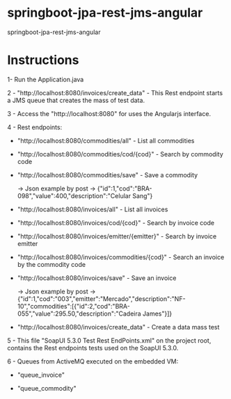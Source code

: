 # springboot-jpa-rest-jms-angular
springboot-jpa-rest-jms-angular

# Instructions 
1- Run the Application.java

2 - "http://localhost:8080/invoices/create_data" - This Rest endpoint starts a JMS queue that creates the mass of test data.

3 - Access the "http://localhost:8080" for uses the Angularjs interface.

4 - Rest endpoints:

   * "http://localhost:8080/commodities/all" - List all commodities
   
   * "http://localhost:8080/commodities/cod/{cod}" - Search by commodity code
   
   * "http://localhost:8080/commodities/save" - Save a commodity
   
      -> Json example by post -> {"id":1,"cod":"BRA-098","value":400,"description":"Celular Sang"}
      
      
   * "http://localhost:8080/invoices/all" - List all invoices
   
   * "http://localhost:8080/invoices/cod/{cod}" - Search by invoice code
   
   * "http://localhost:8080/invoices/emitter/{emitter}" - Search by invoice emitter
   
   * "http://localhost:8080/invoices/commodities/{cod}" - Search an invoice by the commodity code
   
   * "http://localhost:8080/invoices/save" - Save an invoice
   
      -> Json example by post -> {"id":1,"cod":"003","emitter":"Mercado","description":"NF-10","commodities":[{"id":2,"cod":"BRA-055","value":295.50,"description":"Cadeira James"}]}
      
   * "http://localhost:8080/invoices/create_data" - Create a data mass test
   
5 - This file "SoapUI 5.3.0 Test Rest EndPoints.xml" on the project root, contains the Rest endpoints tests used on the SoapUI 5.3.0.
   
6 - Queues from ActiveMQ executed on the embedded VM:

   * "queue_invoice"
   
   * "queue_commodity"
